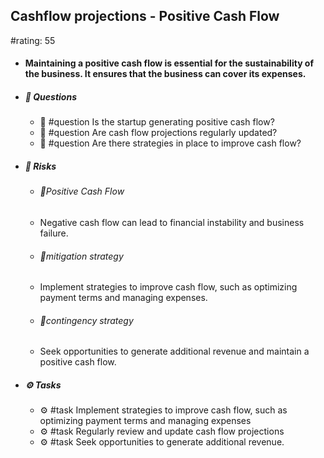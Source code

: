 ## Cashflow projections - Positive Cash Flow
#rating: 55
- #### Maintaining a positive cash flow is essential for the sustainability of the business. It ensures that the business can cover its expenses.
- ##### 💭 Questions
  - 💭 #question Is the startup generating positive cash flow?
  - 💭 #question Are cash flow projections regularly updated?
  - 💭 #question Are there strategies in place to improve cash flow?
- ##### 🚨 Risks

  - ###### 🚨Positive Cash Flow
  - Negative cash flow can lead to financial instability and business failure.
  - ###### 🚨mitigation strategy
  - Implement strategies to improve cash flow, such as optimizing payment terms and managing expenses.
  - ###### 🚨contingency strategy
  - Seek opportunities to generate additional revenue and maintain a positive cash flow.
- ##### ⚙️ Tasks
  - ⚙️ #task Implement strategies to improve cash flow, such as optimizing payment terms and managing expenses
  - ⚙️ #task  Regularly review and update cash flow projections
  - ⚙️ #task  Seek opportunities to generate additional revenue.



